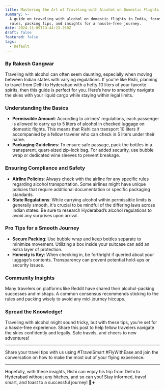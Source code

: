 ```yaml
---
title: Mastering the Art of Traveling with Alcohol on Domestic Flights in India
summary: >-
  A guide on traveling with alcohol on domestic flights in India, focusing on
  rules, packing tips, and insights for a hassle-free journey.
date: 2024-11-09T13:44:23.260Z
draft: false
featured: false
tags:
  - Default
---
```


### By Rakesh Gangwar

Traveling with alcohol can often seem daunting, especially when moving between Indian states with varying regulations. If you're like Rishi, planning to travel from Delhi to Hyderabad with a hefty 10 liters of your favorite spirits, then this guide is perfect for you. Here’s how to smoothly navigate the skies with your liquid cargo while staying within legal limits.

### Understanding the Basics

* **Permissible Amount**: According to airlines' regulations, each passenger is allowed to carry up to 5 liters of alcohol in checked luggage on domestic flights. This means that Rishi can transport 10 liters if accompanied by a fellow traveler who can check in 5 liters under their name.
* **Packaging Guidelines**: To ensure safe passage, pack the bottles in a transparent, quart-sized zip-lock bag. For added security, use bubble wrap or dedicated wine sleeves to prevent breakage.

### Ensuring Compliance and Safety

* **Airline Policies**: Always check with the airline for any specific rules regarding alcohol transportation. Some airlines might have unique policies that require additional documentation or specific packaging standards.
* **State Regulations**: While carrying alcohol within permissible limits is generally smooth, it's crucial to be mindful of the differing laws across Indian states. Be sure to research Hyderabad’s alcohol regulations to avoid any surprises upon arrival.

### Pro Tips for a Smooth Journey

* **Secure Packing**: Use bubble wrap and keep bottles separate to minimize movement. Utilizing a box inside your suitcase can add an extra layer of protection.
* **Honesty is Key**: When checking in, be forthright if queried about your luggage’s contents. Transparency can prevent potential hold-ups or security issues.

### Community Insights

Many travelers on platforms like Reddit have shared their alcohol-packing successes and mishaps. A common consensus recommends sticking to the rules and packing wisely to avoid any mid-journey hiccups.

### Spread the Knowledge!

Traveling with alcohol might sound tricky, but with these tips, you’re set for a hassle-free experience. Share this post to help fellow travelers navigate the skies confidently and legally. Safe travels, and cheers to new adventures!

***

Share your travel tips with us using #TravelSmart #FlyWithEase and join the conversation on how to make the most out of your flying experience.

***

Hopefully, with these insights, Rishi can enjoy his trip from Delhi to Hyderabad without any hitches, and so can you! Stay informed, travel smart, and toast to a successful journey! 🍷✈️

